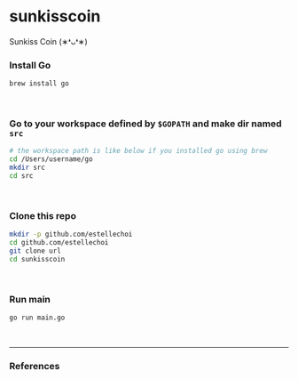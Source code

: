 # sunkisscoin

Sunkiss Coin (∗❛ᴗ❛∗)

### Install Go

```zsh
brew install go
```

<br />

### Go to your workspace defined by `$GOPATH` and make dir named `src`

```zsh
# the workspace path is like below if you installed go using brew
cd /Users/username/go
mkdir src
cd src
```

<br />

### Clone this repo

```zsh
mkdir -p github.com/estellechoi
cd github.com/estellechoi
git clone url
cd sunkisscoin
```

<br />

### Run main

```zsh
go run main.go
```

<br />

---

### References
